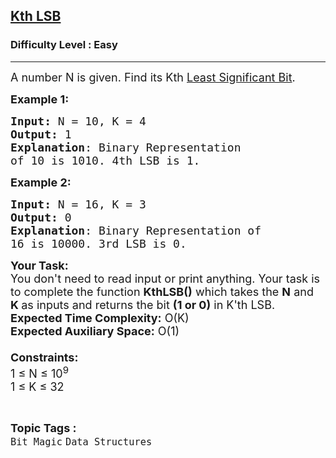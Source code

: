 <h2><a href="https://practice.geeksforgeeks.org/problems/kth-lsb3427/1?utm_source=gfg&utm_medium=article&utm_campaign=bottom_sticky_on_article">Kth LSB</a></h2><h3>Difficulty Level : Easy</h3><hr><div class="problems_problem_content__Xm_eO"><p><span style="font-size:18px">A number N is given. Find its Kth&nbsp;<a href="https://en.wikipedia.org/wiki/Least_significant_bit" target="_blank">Least Significant Bit</a>.</span></p>

<p><span style="font-size:18px"><strong>Example 1:</strong></span></p>

<pre><span style="font-size:18px"><strong>Input: </strong>N = 10, K = 4
<strong>Output:</strong> 1
<strong>Explanation</strong>: Binary Representation 
of 10 is 1010. 4th LSB is 1.</span></pre>

<p><span style="font-size:18px"><strong>Example 2:</strong></span></p>

<pre><span style="font-size:18px"><strong>Input: </strong>N = 16, K = 3 
<strong>Output:</strong> 0 
<strong>Explanation</strong>: Binary Representation of 
16 is 10000. 3rd LSB is 0.</span></pre>

<p><span style="font-size:18px"><strong>Your Task:&nbsp;&nbsp;</strong><br>
You don't need to read input or print anything. Your task is to complete the function&nbsp;<strong>KthLSB()</strong>&nbsp;which takes the <strong>N</strong> and <strong>K&nbsp;</strong>as inputs and returns the bit <strong>(1 or 0)</strong> in K'th LSB.<br>
<strong>Expected Time Complexity:</strong>&nbsp;O(K)<br>
<strong>Expected Auxiliary Space:</strong>&nbsp;O(1)<br>
<br>
<strong>Constraints:</strong><br>
1 ≤ N ≤ 10<sup>9</sup><br>
1 ≤ K ≤ 32</span></p>
</div><br><p><span style=font-size:18px><strong>Topic Tags : </strong><br><code>Bit Magic</code>&nbsp;<code>Data Structures</code>&nbsp;